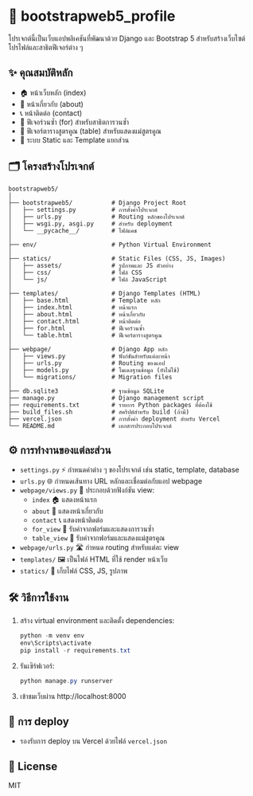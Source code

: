# 🚀 bootstrapweb5_profile

โปรเจกต์นี้เป็นเว็บแอปพลิเคชันที่พัฒนาด้วย Django และ Bootstrap 5 สำหรับสร้างเว็บไซต์โปรไฟล์และสาธิตฟีเจอร์ต่าง ๆ

## ✨ คุณสมบัติหลัก
- 🏠 หน้าเว็บหลัก (index)
- 👤 หน้าเกี่ยวกับ (about)
- 📞 หน้าติดต่อ (contact)
- 🔁 ฟีเจอร์วนซ้ำ (for) สำหรับสาธิตการวนซ้ำ
- 🧮 ฟีเจอร์ตารางสูตรคูณ (table) สำหรับแสดงแม่สูตรคูณ
- 🎨 ระบบ Static และ Template แยกส่วน

## 🗂️ โครงสร้างโปรเจกต์

```
bootstrapweb5/
│
├── bootstrapweb5/           # Django Project Root
│   ├── settings.py          # การตั้งค่าโปรเจกต์
│   ├── urls.py              # Routing หลักของโปรเจกต์
│   ├── wsgi.py, asgi.py     # สำหรับ deployment
│   └── __pycache__/         # ไฟล์แคช
│
├── env/                     # Python Virtual Environment
│
├── statics/                 # Static Files (CSS, JS, Images)
│   ├── assets/              # รูปภาพและ JS ตัวอย่าง
│   ├── css/                 # ไฟล์ CSS
│   └── js/                  # ไฟล์ JavaScript
│
├── templates/               # Django Templates (HTML)
│   ├── base.html            # Template หลัก
│   ├── index.html           # หน้าแรก
│   ├── about.html           # หน้าเกี่ยวกับ
│   ├── contact.html         # หน้าติดต่อ
│   ├── for.html             # ฟีเจอร์วนซ้ำ
│   └── table.html           # ฟีเจอร์ตารางสูตรคูณ
│
├── webpage/                 # Django App หลัก
│   ├── views.py             # ฟังก์ชันสำหรับแต่ละหน้า
│   ├── urls.py              # Routing ของแอป
│   ├── models.py            # โมเดลฐานข้อมูล (ยังไม่ใช้)
│   └── migrations/          # Migration files
│
├── db.sqlite3               # ฐานข้อมูล SQLite
├── manage.py                # Django management script
├── requirements.txt         # รายการ Python packages ที่ต้องใช้
├── build_files.sh           # สคริปต์สำหรับ build (ถ้ามี)
├── vercel.json              # การตั้งค่า deployment สำหรับ Vercel
└── README.md                # เอกสารประกอบโปรเจกต์
```

## ⚙️ การทำงานของแต่ละส่วน

- `settings.py` ⚡ กำหนดค่าต่าง ๆ ของโปรเจกต์ เช่น static, template, database
- `urls.py` 🌐 กำหนดเส้นทาง URL หลักและเชื่อมต่อกับแอป webpage
- `webpage/views.py` 🧩 ประกอบด้วยฟังก์ชัน view:
    - `index` 🏠 แสดงหน้าแรก
    - `about` 👤 แสดงหน้าเกี่ยวกับ
    - `contact` 📞 แสดงหน้าติดต่อ
    - `for_view` 🔁 รับค่าจากฟอร์มและแสดงการวนซ้ำ
    - `table_view` 🧮 รับค่าจากฟอร์มและแสดงแม่สูตรคูณ
- `webpage/urls.py` 🛣️ กำหนด routing สำหรับแต่ละ view
- `templates/` 🖼️ เป็นไฟล์ HTML ที่ใช้ render หน้าเว็บ
- `statics/` 🎨 เก็บไฟล์ CSS, JS, รูปภาพ

## 🛠️ วิธีการใช้งาน
1. สร้าง virtual environment และติดตั้ง dependencies:
   ```powershell
   python -m venv env
   env\Scripts\activate
   pip install -r requirements.txt
   ```
2. รันเซิร์ฟเวอร์:
   ```powershell
   python manage.py runserver
   ```
3. เข้าชมเว็บผ่าน http://localhost:8000

## 🚚 การ deploy
- รองรับการ deploy บน Vercel ด้วยไฟล์ `vercel.json`

## 📄 License
MIT
